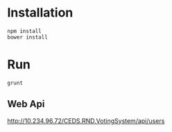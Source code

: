 # Installation

````
npm install 
bower install 
````

# Run

````
grunt
````

## Web Api 

http://10.234.96.72/CEDS.RND.VotingSystem/api/users
